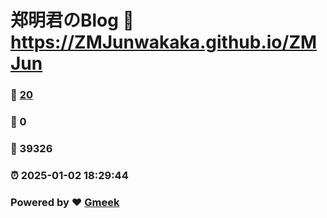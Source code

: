 # 郑明君のBlog :link: https://ZMJunwakaka.github.io/ZMJun 
### :page_facing_up: [20](https://ZMJunwakaka.github.io/ZMJun/tag.html) 
### :speech_balloon: 0 
### :hibiscus: 39326 
### :alarm_clock: 2025-01-02 18:29:44 
### Powered by :heart: [Gmeek](https://github.com/Meekdai/Gmeek)
